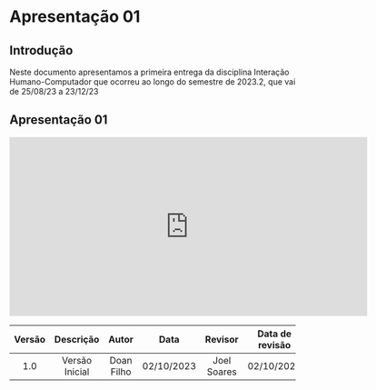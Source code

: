 # **Apresentação 01** 

## Introdução 
Neste documento apresentamos a primeira entrega da disciplina Interação Humano-Computador que ocorreu ao longo do semestre de 2023.2, que vai de 25/08/23 a 23/12/23


## **Apresentação 01**
<iframe width="630" height="315" src="https://www.youtube.com/embed/bwlY-2RxFxU?si=EV0e5TgiylBSF_HV" title="YouTube video player" frameborder="0" allow="accelerometer; autoplay; clipboard-write; encrypted-media; gyroscope; picture-in-picture; web-share" allowfullscreen></iframe>

| Versão |          Descrição              |     Autor      |      Data      |   Revisor     |    Data de revisão    |  
|:------:|:-------------------------------:|:--------------:|:--------------:|:-------------:|:---------------------:|
|  1.0   | Versão Inicial|   Doan Filho  |   02/10/2023   | Joel Soares |  02/10/2023  |
